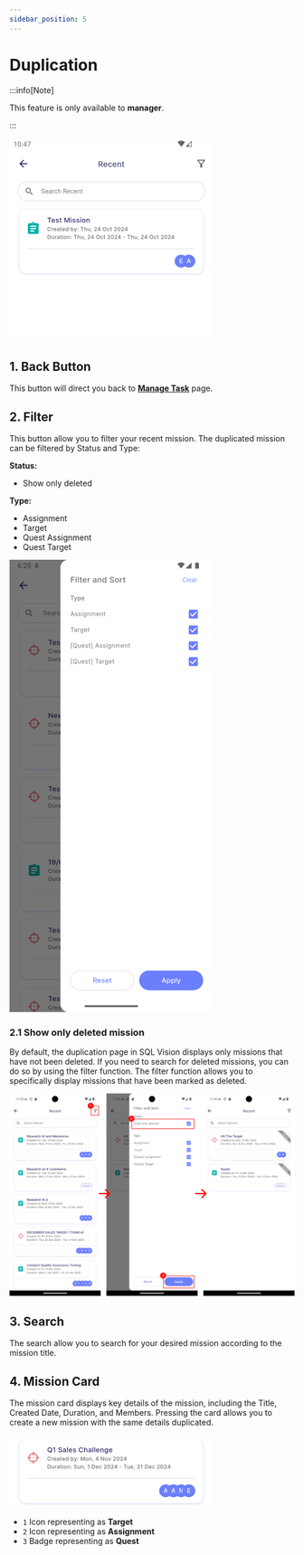 ```yaml
---
sidebar_position: 5
---
```


# Duplication

:::info[Note]

This feature is only available to **manager**.

:::

![duplication](../../../../../static/img/integration/vision/mi_creation/d-1.png)

## 1. **Back Button**

This button will direct you back to [**Manage Task**](../task.md) page.

## 2. **Filter**

This button allow you to filter your recent mission. The duplicated mission can be filtered by Status and Type:

**Status:**
- Show only deleted

**Type:**
- Assignment 
- Target  
- Quest Assignment 
- Quest Target  

![duplication filter](../../../../../static/img/integration/vision/mi_creation/d-2.png)

### 2.1 Show only deleted mission

By default, the duplication page in SQL Vision displays only missions that have not been deleted. If you need to search for deleted missions, you can do so by using the filter function. The filter function allows you to specifically display missions that have been marked as deleted.

![duplication show only deleted](../../../../../static/img/integration/vision/mi_creation/d-2.1.png)

## 3. **Search**

The search allow you to search for your desired mission according to the mission title.

## 4. **Mission Card**

The mission card displays key details of the mission, including the Title, Created Date, Duration, and Members. Pressing the card allows you to create a new mission with the same details duplicated.

![duplication mission card](../../../../../static/img/integration/vision/mi_creation/d-3.png)

- `1` Icon representing as **Target**
- `2` Icon representing as **Assignment**
- `3` Badge representing as **Quest**
